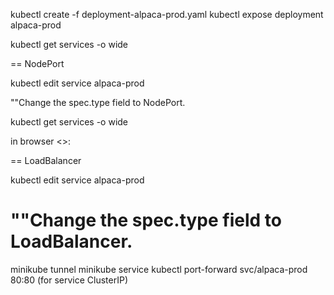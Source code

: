 kubectl create -f deployment-alpaca-prod.yaml
kubectl expose deployment alpaca-prod


kubectl get services -o wide

== NodePort

kubectl edit service alpaca-prod

""Change the spec.type field to NodePort.

kubectl get services -o wide

in browser <>:<port of NodePort service>

== LoadBalancer

kubectl edit service alpaca-prod

""Change the spec.type field to LoadBalancer.
====
minikube tunnel
minikube service <Service Name>
kubectl port-forward svc/alpaca-prod 80:80 (for service ClusterIP)


